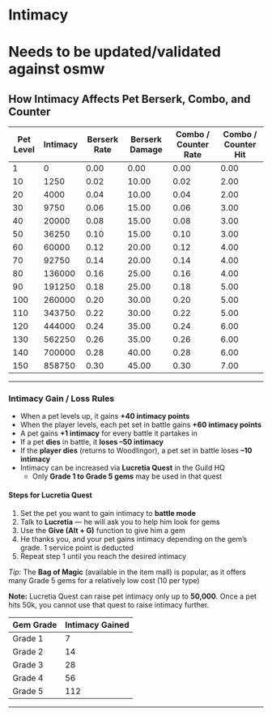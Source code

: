 # Intimacy

# Needs to be updated/validated against osmw


## How Intimacy Affects Pet Berserk, Combo, and Counter

| Pet Level | Intimacy | Berserk Rate | Berserk Damage | Combo / Counter Rate | Combo / Counter Hit |
| --------- | -------- | ------------ | -------------- | -------------------- | ------------------- |
| 1         | 0        | 0.00         | 0.00           | 0.00                 | 0.00                |
| 10        | 1250     | 0.02         | 10.00          | 0.02                 | 2.00                |
| 20        | 4000     | 0.04         | 10.00          | 0.04                 | 2.00                |
| 30        | 9750     | 0.06         | 15.00          | 0.06                 | 3.00                |
| 40        | 20000    | 0.08         | 15.00          | 0.08                 | 3.00                |
| 50        | 36250    | 0.10         | 15.00          | 0.10                 | 3.00                |
| 60        | 60000    | 0.12         | 20.00          | 0.12                 | 4.00                |
| 70        | 92750    | 0.14         | 20.00          | 0.14                 | 4.00                |
| 80        | 136000   | 0.16         | 25.00          | 0.16                 | 4.00                |
| 90        | 191250   | 0.18         | 25.00          | 0.18                 | 5.00                |
| 100       | 260000   | 0.20         | 30.00          | 0.20                 | 5.00                |
| 110       | 343750   | 0.22         | 30.00          | 0.22                 | 5.00                |
| 120       | 444000   | 0.24         | 35.00          | 0.24                 | 6.00                |
| 130       | 562250   | 0.26         | 35.00          | 0.26                 | 6.00                |
| 140       | 700000   | 0.28         | 40.00          | 0.28                 | 6.00                |
| 150       | 858750   | 0.30         | 45.00          | 0.30                 | 7.00                |

---

### Intimacy Gain / Loss Rules

- When a pet levels up, it gains **+40 intimacy points**  
- When the player levels, each pet set in battle gains **+60 intimacy points**  
- A pet gains **+1 intimacy** for every battle it partakes in  
- If a pet **dies** in battle, it **loses –50 intimacy**  
- If the **player dies** (returns to Woodlingor), a pet set in battle loses **–10 intimacy**  
- Intimacy can be increased via **Lucretia Quest** in the Guild HQ  
  - Only **Grade 1 to Grade 5 gems** may be used in that quest  

#### Steps for Lucretia Quest

1. Set the pet you want to gain intimacy to **battle mode**  
2. Talk to **Lucretia** — he will ask you to help him look for gems  
3. Use the **Give (Alt + G)** function to give him a gem  
4. He thanks you, and your pet gains intimacy depending on the gem’s grade. 1 service point is deducted  
5. Repeat step 1 until you reach the desired intimacy  

*Tip:* The **Bag of Magic** (available in the item mall) is popular, as it offers many Grade 5 gems for a relatively low cost (10 per type)

**Note:** Lucretia Quest can raise pet intimacy only up to **50,000**. Once a pet hits 50k, you cannot use that quest to raise intimacy further.

| Gem Grade | Intimacy Gained |
| --------- | --------------- |
| Grade 1   | 7               |
| Grade 2   | 14              |
| Grade 3   | 28              |
| Grade 4   | 56              |
| Grade 5   | 112             |

---
